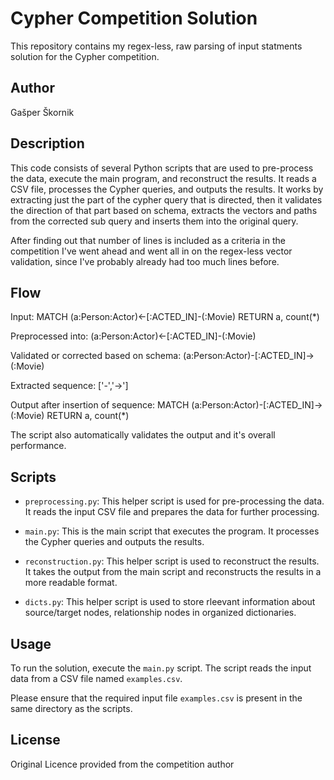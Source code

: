 # Cypher Competition Solution

This repository contains my regex-less, raw parsing of input statments solution for the Cypher competition.

## Author
Gašper Škornik

## Description

This code consists of several Python scripts that are used to pre-process the data, execute the main program, and reconstruct the results. It reads a CSV file, processes the Cypher queries, and outputs the results. It works by extracting just the part of the cypher query that is directed, then it validates the direction of that part based on schema, extracts the vectors and paths from the corrected sub query and inserts them into the original query.

After finding out that number of lines is included as a criteria in the competition I've went ahead and went all in on the regex-less vector validation, since I've probably already had too much lines before.

## Flow

Input:
MATCH (a:Person:Actor)<-[:ACTED_IN]-(:Movie) RETURN a, count(*)

Preprocessed into: 
(a:Person:Actor)<-[:ACTED_IN]-(:Movie)

Validated or corrected based on schema: 
(a:Person:Actor)-[:ACTED_IN]->(:Movie)

Extracted sequence:
['-','->']

Output after insertion of sequence:
MATCH (a:Person:Actor)-[:ACTED_IN]->(:Movie) RETURN a, count(*)

The script also automatically validates the output and it's overall performance.

## Scripts

- `preprocessing.py`: This helper script is used for pre-processing the data. It reads the input CSV file and prepares the data for further processing.

- `main.py`: This is the main script that executes the program. It processes the Cypher queries and outputs the results.

- `reconstruction.py`: This helper script is used to reconstruct the results. It takes the output from the main script and reconstructs the results in a more readable format.

- `dicts.py`: This helper script is used to store rleevant information about source/target nodes, relationship nodes in organized dictionaries.

## Usage

To run the solution, execute the `main.py` script. The script reads the input data from a CSV file named `examples.csv`.

Please ensure that the required input file `examples.csv` is present in the same directory as the scripts.

## License

Original Licence provided from the competition author
